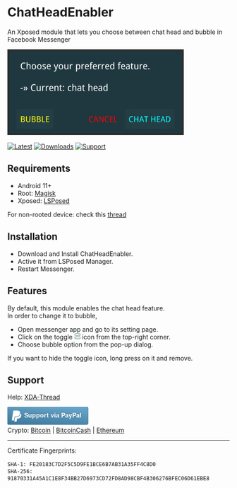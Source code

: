 ChatHeadEnabler
===============
An Xposed module that lets you choose between chat head and bubble in Facebook Messenger

<picture><img src="res/screenshot.png" width=400/></picture>

[![Latest](https://img.shields.io/github/v/release/NeonOrbit/ChatHeadEnabler?color=darkcyan&label=Latest&logo=Github&cacheSeconds=86400)](https://github.com/NeonOrbit/ChatHeadEnabler/releases/latest)
[![Downloads](https://img.shields.io/badge/dynamic/json?color=blue&label=Downloads&query=stotal&url=https://raw.githubusercontent.com/NeonOrbit/Files/dl-stats/ChatHeadEnabler.json&cacheSeconds=86400)](https://raw.githubusercontent.com/NeonOrbit/Files/dl-stats/ChatHeadEnabler.json)
[![Support](https://img.shields.io/badge/Support-XDA-royalblue)](https://forum.xda-developers.com/t/4305391)

Requirements
------------
- Android 11+
- Root: [Magisk](https://github.com/topjohnwu/Magisk)
- Xposed: [LSPosed](https://github.com/LSPosed/LSPosed)

For non-rooted device: check this [thread](https://forum.xda-developers.com/t/4331215)

Installation
------------
- Download and Install ChatHeadEnabler.
- Active it from LSPosed Manager.
- Restart Messenger.

Features
--------
By default, this module enables the chat head feature.  
In order to change it to bubble,
- Open messenger app and go to its setting page.
- Click on the toggle <picture><img src="res/toggle.png" height="14"/></picture> icon from the top-right corner.
- Choose bubble option from the pop-up dialog.

If you want to hide the toggle icon, long press on it and remove.

Support
-------
Help: [XDA-Thread](https://forum.xda-developers.com/t/4305391)

[![Support via PayPal](res/paypal.png)](https://www.paypal.me/N3onOrbit/)  
Crypto: [Bitcoin](https://blockchair.com/bitcoin/address/bc1qha53u7h4wed5h4z5mt9t4shfgf66vsy79v55qn)
| [BitcoinCash](https://blockchair.com/bitcoin-cash/address/qpyk0wzc2syqg39msnjyg44z4qz9h34upyws7edefm)
| [Ethereum](https://etherscan.io/address/0xe92961cc77c3195b8d493fF77aa7425FB9B253D8)

------------
Certificate Fingerprints:
```
SHA-1: FE20183C7D2F5C5D9FE1BCE6B7AB31A35FF4C8D0
SHA-256: 91870331A45A1C1E8F34BB27D6973CD72FD8AD98CBF4B306276BFEC06D61EBE8
```
